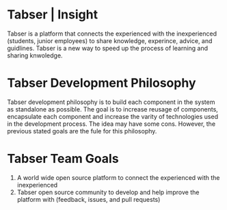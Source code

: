 # Tabser | Insight
Tabser is a platform that connects the experienced with the inexperienced (students, junior employees) to share knowledge, experince, advice, and guidlines. Tabser is a new way to speed up the process of learning and sharing knwoledge. 

# Tabser Development Philosophy
Tabser development philosophy is to build each component in the system as standalone as possible. The goal is to increase reusage of components, encapsulate each component and increase the varity of technologies used in the development process. 
The idea may have some cons. However, the previous stated goals are the fule for this philosophy.

# Tabser Team Goals
1. A world wide open source platform to connect the experienced with the inexperienced
2. Tabser open source community to develop and help improve the platform with (feedback, issues, and pull requests) 
